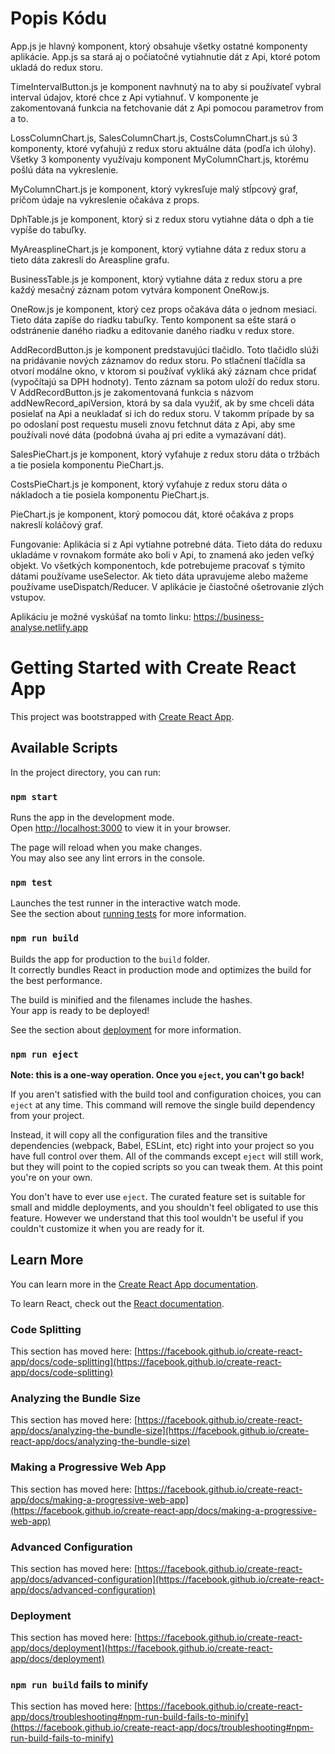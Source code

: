 # Popis Kódu

App.js je hlavný komponent, ktorý obsahuje všetky ostatné komponenty aplikácie.
App.js sa stará aj o počiatočné vytiahnutie dát z Api, ktoré potom ukladá do redux storu.

TimeIntervalButton.js je komponent navhnutý na to aby si používateľ vybral interval údajov, ktoré chce z Api vytiahnuť.
V komponente je zakomentovaná funkcia na fetchovanie dát z Api pomocou parametrov from a to.

LossColumnChart.js, SalesColumnChart.js, CostsColumnChart.js sú 3 komponenty, ktoré vyťahujú z redux storu aktuálne dáta (podľa ich úlohy). Všetky 3 komponenty využívaju komponent MyColumnChart.js, ktorému pošlú dáta na vykreslenie.

MyColumnChart.js je komponent, ktorý vykresľuje malý stĺpcový graf, pričom údaje na vykreslenie očakáva z props.

DphTable.js je komponent, ktorý si z redux storu vytiahne dáta o dph a tie vypíše do tabuľky.

MyAreasplineChart.js je komponent, ktorý vytiahne dáta z redux storu a tieto dáta zakreslí do Areaspline grafu.

BusinessTable.js je komponent, ktorý vytiahne dáta z redux storu a pre každý mesačný záznam potom vytvára komponent OneRow.js.

OneRow.js je komponent, ktorý cez props očakáva dáta o jednom mesiaci. Tieto dáta zapíše do riadku tabuľky. Tento komponent sa ešte stará o odstránenie daného riadku a editovanie daného riadku v redux store.

AddRecordButton.js je komponent predstavujúci tlačidlo. Toto tlačidlo slúži na pridávanie nových záznamov do redux storu. Po stlačnení tlačídla sa otvorí modálne okno, v ktorom si používať vykliká aký záznam chce pridať (vypočítajú sa DPH hodnoty).
Tento záznam sa potom uloží do redux storu. V AddRecordButton.js je zakomentovaná funkcia s názvom addNewRecord_apiVersion, ktorá by sa dala využiť, ak by sme chceli dáta posielať na Api a neukladať si ich do redux storu. V takomm prípade by sa po odoslaní post requestu museli znovu fetchnut dáta z Api, aby sme používali nové dáta (podobná úvaha aj pri edite a vymazávaní dát).

SalesPieChart.js je komponent, ktorý vyťahuje z redux storu dáta o tržbách a tie posiela komponentu PieChart.js.

CostsPieChart.js je komponent, ktorý vyťahuje z redux storu dáta o nákladoch a tie posiela komponentu PieChart.js.

PieChart.js je komponent, ktorý pomocou dát, ktoré očakáva z props nakreslí koláčový graf.

Fungovanie:
Aplikácia si z Api vytiahne potrebné dáta. Tieto dáta do reduxu ukladáme v rovnakom formáte ako boli v Api, to znamená ako jeden veľký objekt.
Vo všetkých komponentoch, kde potrebujeme pracovať s týmito dátami používame useSelector. Ak tieto dáta upravujeme alebo mažeme používame useDispatch/Reducer. 
V aplikácie je čiastočné ošetrovanie zlých vstupov. 

Aplikáciu je možné vyskúšať na tomto linku: https://business-analyse.netlify.app





# Getting Started with Create React App

This project was bootstrapped with [Create React App](https://github.com/facebook/create-react-app).

## Available Scripts

In the project directory, you can run:

### `npm start`

Runs the app in the development mode.\
Open [http://localhost:3000](http://localhost:3000) to view it in your browser.

The page will reload when you make changes.\
You may also see any lint errors in the console.

### `npm test`

Launches the test runner in the interactive watch mode.\
See the section about [running tests](https://facebook.github.io/create-react-app/docs/running-tests) for more information.

### `npm run build`

Builds the app for production to the `build` folder.\
It correctly bundles React in production mode and optimizes the build for the best performance.

The build is minified and the filenames include the hashes.\
Your app is ready to be deployed!

See the section about [deployment](https://facebook.github.io/create-react-app/docs/deployment) for more information.

### `npm run eject`

**Note: this is a one-way operation. Once you `eject`, you can't go back!**

If you aren't satisfied with the build tool and configuration choices, you can `eject` at any time. This command will remove the single build dependency from your project.

Instead, it will copy all the configuration files and the transitive dependencies (webpack, Babel, ESLint, etc) right into your project so you have full control over them. All of the commands except `eject` will still work, but they will point to the copied scripts so you can tweak them. At this point you're on your own.

You don't have to ever use `eject`. The curated feature set is suitable for small and middle deployments, and you shouldn't feel obligated to use this feature. However we understand that this tool wouldn't be useful if you couldn't customize it when you are ready for it.

## Learn More

You can learn more in the [Create React App documentation](https://facebook.github.io/create-react-app/docs/getting-started).

To learn React, check out the [React documentation](https://reactjs.org/).

### Code Splitting

This section has moved here: [https://facebook.github.io/create-react-app/docs/code-splitting](https://facebook.github.io/create-react-app/docs/code-splitting)

### Analyzing the Bundle Size

This section has moved here: [https://facebook.github.io/create-react-app/docs/analyzing-the-bundle-size](https://facebook.github.io/create-react-app/docs/analyzing-the-bundle-size)

### Making a Progressive Web App

This section has moved here: [https://facebook.github.io/create-react-app/docs/making-a-progressive-web-app](https://facebook.github.io/create-react-app/docs/making-a-progressive-web-app)

### Advanced Configuration

This section has moved here: [https://facebook.github.io/create-react-app/docs/advanced-configuration](https://facebook.github.io/create-react-app/docs/advanced-configuration)

### Deployment

This section has moved here: [https://facebook.github.io/create-react-app/docs/deployment](https://facebook.github.io/create-react-app/docs/deployment)

### `npm run build` fails to minify

This section has moved here: [https://facebook.github.io/create-react-app/docs/troubleshooting#npm-run-build-fails-to-minify](https://facebook.github.io/create-react-app/docs/troubleshooting#npm-run-build-fails-to-minify)
